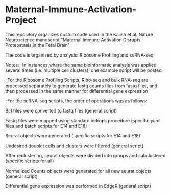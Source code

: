 # Maternal-Immune-Activation-Project
This repository organizes custom code used in the Kalish et al. Nature Neuroscience manuscript "Maternal Immune Activation Disrupts Proteostasis in the Fetal Brain"

The code is organized by analysis: Ribosome Profiling and scRNA-seq

Notes:
-In instances where the same bioinformatic analysis was applied several times (i.e. multiple cell clusters), one example script will be posted

-For the Ribosome Profiling Scripts, Ribo-seq and bulk RNA-seq are processed separately to generate fastq counts files from fastq files, and then processed in the same manner for differential gene expression

-For the scRNA-seq scripts, the order of operations was as follows:


  Bcl files were converted to fastq files (general script)
  
  Fastq files were mapped using standard indrops procedure (specific yaml files and batch scripts for E14 and E18)
  
  Seurat objects were generated (specific scripts for E14 and E18)
  
  Undesired doublet cells and clusters were filtered (general script)
  
  After reclustering, seurat objects were divided into groups and subclustered (specific scripts for all)
  
  Normalized Counts objects were generated for all new seurat objects (general script)
  
  Differential gene expression was performed in EdgeR (general script)
